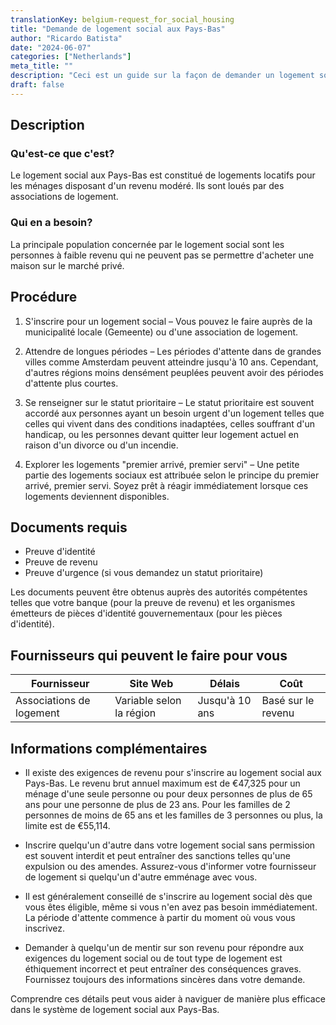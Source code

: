 ```yaml
---
translationKey: belgium-request_for_social_housing
title: "Demande de logement social aux Pays-Bas"
author: "Ricardo Batista"
date: "2024-06-07"
categories: ["Netherlands"]
meta_title: ""
description: "Ceci est un guide sur la façon de demander un logement social aux Pays-Bas."
draft: false
---
```


## Description
### Qu'est-ce que c'est?
Le logement social aux Pays-Bas est constitué de logements locatifs pour les ménages disposant d'un revenu modéré. Ils sont loués par des associations de logement.

### Qui en a besoin?
La principale population concernée par le logement social sont les personnes à faible revenu qui ne peuvent pas se permettre d'acheter une maison sur le marché privé.

## Procédure

1. S'inscrire pour un logement social – Vous pouvez le faire auprès de la municipalité locale (Gemeente) ou d'une association de logement.

2. Attendre de longues périodes – Les périodes d'attente dans de grandes villes comme Amsterdam peuvent atteindre jusqu'à 10 ans. Cependant, d'autres régions moins densément peuplées peuvent avoir des périodes d'attente plus courtes.

3. Se renseigner sur le statut prioritaire – Le statut prioritaire est souvent accordé aux personnes ayant un besoin urgent d'un logement telles que celles qui vivent dans des conditions inadaptées, celles souffrant d'un handicap, ou les personnes devant quitter leur logement actuel en raison d'un divorce ou d'un incendie.

4. Explorer les logements "premier arrivé, premier servi" – Une petite partie des logements sociaux est attribuée selon le principe du premier arrivé, premier servi. Soyez prêt à réagir immédiatement lorsque ces logements deviennent disponibles.

## Documents requis

- Preuve d'identité
- Preuve de revenu
- Preuve d'urgence (si vous demandez un statut prioritaire)

Les documents peuvent être obtenus auprès des autorités compétentes telles que votre banque (pour la preuve de revenu) et les organismes émetteurs de pièces d'identité gouvernementaux (pour les pièces d'identité).

## Fournisseurs qui peuvent le faire pour vous

| Fournisseur | Site Web | Délais | Coût |
| --- | --- | --- | --- |
| Associations de logement | Variable selon la région | Jusqu'à 10 ans | Basé sur le revenu |

## Informations complémentaires

* Il existe des exigences de revenu pour s'inscrire au logement social aux Pays-Bas. Le revenu brut annuel maximum est de €47,325 pour un ménage d'une seule personne ou pour deux personnes de plus de 65 ans pour une personne de plus de 23 ans. Pour les familles de 2 personnes de moins de 65 ans et les familles de 3 personnes ou plus, la limite est de €55,114.

* Inscrire quelqu'un d'autre dans votre logement social sans permission est souvent interdit et peut entraîner des sanctions telles qu'une expulsion ou des amendes. Assurez-vous d'informer votre fournisseur de logement si quelqu'un d'autre emménage avec vous.

* Il est généralement conseillé de s'inscrire au logement social dès que vous êtes éligible, même si vous n'en avez pas besoin immédiatement. La période d'attente commence à partir du moment où vous vous inscrivez.

* Demander à quelqu'un de mentir sur son revenu pour répondre aux exigences du logement social ou de tout type de logement est éthiquement incorrect et peut entraîner des conséquences graves. Fournissez toujours des informations sincères dans votre demande.

Comprendre ces détails peut vous aider à naviguer de manière plus efficace dans le système de logement social aux Pays-Bas.